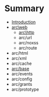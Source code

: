 # Summary

* [Introduction](README.md)
* [arc\web](chapter1.md)
   * [arc\http](archttp.md)
   * arc/url
   * arc/noxss
   * arc/route
* arc/html
* arc/xml
* arc/cache
* [arc/base](arcbase.md)
* arc/events
* arc/config
* arc/grants
* arc/prototype

